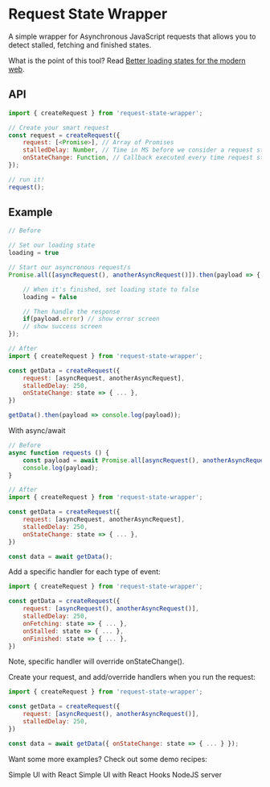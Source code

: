 # Request State Wrapper

A simple wrapper for Asynchronous JavaScript requests that allows you to detect stalled, fetching and finished states.

What is the point of this tool? Read [Better loading states for the modern web](#).

## API

```javascript
import { createRequest } from 'request-state-wrapper';

// Create your smart request
const request = createRequest({
    request: [<Promise>], // Array of Promises
    stalledDelay: Number, // Time in MS before we consider a request stalled
    onStateChange: Function, // Callback executed every time request state changes
});

// run it!
request();
```

## Example

```javascript
// Before

// Set our loading state
loading = true

// Start our asyncronous request/s
Promise.all([asyncRequest(), anotherAsyncRequest()]).then(payload => {

    // When it's finished, set loading state to false
    loading = false

    // Then handle the response
    if(payload.error) // show error screen
    // show success screen
});

// After
import { createRequest } from 'request-state-wrapper';

const getData = createRequest({
    request: [asyncRequest, anotherAsyncRequest],
    stalledDelay: 250,
    onStateChange: state => { ... },
})

getData().then(payload => console.log(payload));
```

With async/await

```javascript
// Before
async function requests () {
    const payload = await Promise.all[asyncRequest(), anotherAsyncRequest()];
    console.log(payload);
}

// After
import { createRequest } from 'request-state-wrapper';

const getData = createRequest({
    request: [asyncRequest, anotherAsyncRequest],
    stalledDelay: 250,
    onStateChange: state => { ... },
})

const data = await getData();
```

Add a specific handler for each type of event:

```javascript
import { createRequest } from 'request-state-wrapper';

const getData = createRequest({
    request: [asyncRequest(), anotherAsyncRequest()],
    stalledDelay: 250,
    onFetching: state => { ... },
    onStalled: state => { ... },
    onFinished: state => { ... },
})
```

Note, specific handler will override onStateChange().

Create your request, and add/override handlers when you run the request:

```javascript
import { createRequest } from 'request-state-wrapper';

const getData = createRequest({
    request: [asyncRequest(), anotherAsyncRequest()],
    stalledDelay: 250,
})

const data = await getData({ onStateChange: state => { ... } });
```

Want some more examples? Check out some demo recipes:

Simple UI with React
Simple UI with React Hooks
NodeJS server
